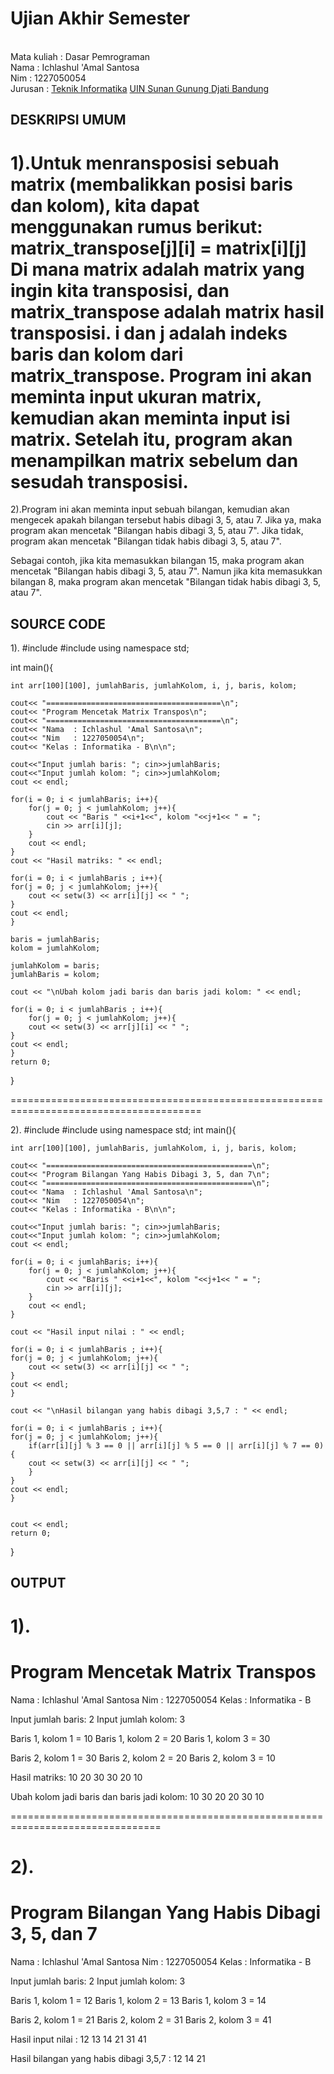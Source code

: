 # Ujian Akhir Semester
<br> Mata kuliah : Dasar Pemrograman
<br> Nama : Ichlashul 'Amal Santosa
<br> Nim : 1227050054
<br>Jurusan		: [Teknik Informatika](http://if.uinsgd.ac.id/) [UIN Sunan Gunung Djati Bandung](https://uinsgd.ac.id/) 

## DESKRIPSI UMUM
1).Untuk menransposisi sebuah matrix (membalikkan posisi baris dan kolom), kita dapat menggunakan rumus berikut:
matrix_transpose[j][i] = matrix[i][j]
Di mana matrix adalah matrix yang ingin kita transposisi, dan matrix_transpose adalah matrix hasil transposisi. i dan j adalah indeks baris dan kolom dari matrix_transpose.
Program ini akan meminta input ukuran matrix, kemudian akan meminta input isi matrix. Setelah itu, program akan menampilkan matrix sebelum dan sesudah transposisi.
==================================================================================================================================================================
2).Program ini akan meminta input sebuah bilangan, kemudian akan mengecek apakah bilangan tersebut habis dibagi 3, 5, atau 7. Jika ya, maka program akan mencetak "Bilangan habis dibagi 3, 5, atau 7". Jika tidak, program akan mencetak "Bilangan tidak habis dibagi 3, 5, atau 7".

Sebagai contoh, jika kita memasukkan bilangan 15, maka program akan mencetak "Bilangan habis dibagi 3, 5, atau 7". Namun jika kita memasukkan bilangan 8, maka program akan mencetak "Bilangan tidak habis dibagi 3, 5, atau 7".

## SOURCE CODE
1).
#include<iostream>
#include<iomanip>
using namespace std;

int main(){
    
	int arr[100][100], jumlahBaris, jumlahKolom, i, j, baris, kolom;
	
	cout<< "=======================================\n";
	cout<< "Program Mencetak Matrix Transpos\n";
	cout<< "=======================================\n";
	cout<< "Nama  : Ichlashul 'Amal Santosa\n";
	cout<< "Nim   : 1227050054\n";
	cout<< "Kelas : Informatika - B\n\n";

    cout<<"Input jumlah baris: "; cin>>jumlahBaris;
    cout<<"Input jumlah kolom: "; cin>>jumlahKolom;
    cout << endl;

    for(i = 0; i < jumlahBaris; i++){
        for(j = 0; j < jumlahKolom; j++){
            cout << "Baris " <<i+1<<", kolom "<<j+1<< " = ";
            cin >> arr[i][j];
        }
        cout << endl;
    }
    cout << "Hasil matriks: " << endl;

    for(i = 0; i < jumlahBaris ; i++){
    for(j = 0; j < jumlahKolom; j++){
        cout << setw(3) << arr[i][j] << " ";
    }
    cout << endl;
    }

    baris = jumlahBaris;
    kolom = jumlahKolom;

    jumlahKolom = baris;
    jumlahBaris = kolom;

    cout << "\nUbah kolom jadi baris dan baris jadi kolom: " << endl;

    for(i = 0; i < jumlahBaris ; i++){
    	for(j = 0; j < jumlahKolom; j++){
        cout << setw(3) << arr[j][i] << " ";
    }
    cout << endl;
    }
	return 0;
}

=======================================================================================

2).
#include <iostream>
#include <iomanip>
using namespace std;
int main(){
    
	int arr[100][100], jumlahBaris, jumlahKolom, i, j, baris, kolom;
	
	cout<< "==============================================\n";
	cout<< "Program Bilangan Yang Habis Dibagi 3, 5, dan 7\n";
	cout<< "==============================================\n";
	cout<< "Nama  : Ichlashul 'Amal Santosa\n";
	cout<< "Nim   : 1227050054\n";
	cout<< "Kelas : Informatika - B\n\n";

    cout<<"Input jumlah baris: "; cin>>jumlahBaris;
    cout<<"Input jumlah kolom: "; cin>>jumlahKolom;
    cout << endl;

    for(i = 0; i < jumlahBaris; i++){
        for(j = 0; j < jumlahKolom; j++){
            cout << "Baris " <<i+1<<", kolom "<<j+1<< " = ";
            cin >> arr[i][j];
        }
        cout << endl;
    }

    cout << "Hasil input nilai : " << endl;

    for(i = 0; i < jumlahBaris ; i++){
    for(j = 0; j < jumlahKolom; j++){
        cout << setw(3) << arr[i][j] << " ";
    }
    cout << endl;
    }

    cout << "\nHasil bilangan yang habis dibagi 3,5,7 : " << endl;

    for(i = 0; i < jumlahBaris ; i++){
    for(j = 0; j < jumlahKolom; j++){
        if(arr[i][j] % 3 == 0 || arr[i][j] % 5 == 0 || arr[i][j] % 7 == 0){
        cout << setw(3) << arr[i][j] << " ";
        }
    }
    cout << endl;
    }

    
    cout << endl;
    return 0;
}

## OUTPUT
1).
=======================================
Program Mencetak Matrix Transpos
=======================================
Nama  : Ichlashul 'Amal Santosa
Nim   : 1227050054
Kelas : Informatika - B

Input jumlah baris: 2
Input jumlah kolom: 3

Baris 1, kolom 1 = 10
Baris 1, kolom 2 = 20
Baris 1, kolom 3 = 30

Baris 2, kolom 1 = 30
Baris 2, kolom 2 = 20
Baris 2, kolom 3 = 10

Hasil matriks:
 10  20  30
 30  20  10

Ubah kolom jadi baris dan baris jadi kolom:
 10  30
 20  20
 30  10

================================================================================

2).
==============================================
Program Bilangan Yang Habis Dibagi 3, 5, dan 7
==============================================
Nama  : Ichlashul 'Amal Santosa
Nim   : 1227050054
Kelas : Informatika - B

Input jumlah baris: 2
Input jumlah kolom: 3

Baris 1, kolom 1 = 12
Baris 1, kolom 2 = 13
Baris 1, kolom 3 = 14

Baris 2, kolom 1 = 21
Baris 2, kolom 2 = 31
Baris 2, kolom 3 = 41

Hasil input nilai :
 12  13  14
 21  31  41

Hasil bilangan yang habis dibagi 3,5,7 :
 12  14
 21
